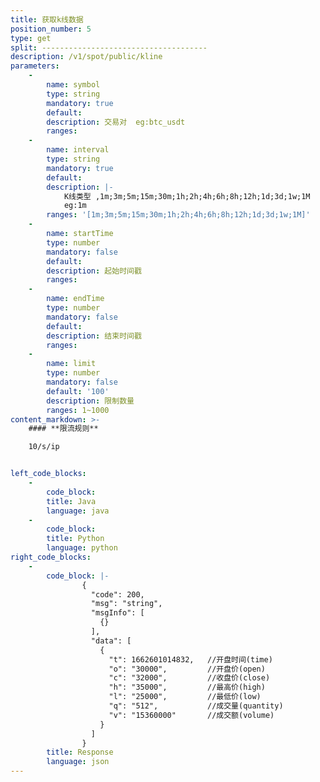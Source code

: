 ```yaml
---
title: 获取k线数据
position_number: 5
type: get
split: -------------------------------------
description: /v1/spot/public/kline
parameters:
    -
        name: symbol
        type: string
        mandatory: true
        default:
        description: 交易对  eg:btc_usdt
        ranges:
    -
        name: interval
        type: string
        mandatory: true
        default:
        description: |-
            K线类型 ,1m;3m;5m;15m;30m;1h;2h;4h;6h;8h;12h;1d;3d;1w;1M
            eg:1m
        ranges: '[1m;3m;5m;15m;30m;1h;2h;4h;6h;8h;12h;1d;3d;1w;1M]'
    -
        name: startTime
        type: number
        mandatory: false
        default:
        description: 起始时间戳
        ranges:
    -
        name: endTime
        type: number
        mandatory: false
        default:
        description: 结束时间戳
        ranges:
    -
        name: limit
        type: number
        mandatory: false
        default: '100'
        description: 限制数量
        ranges: 1~1000
content_markdown: >-
    #### **限流规则**

    10/s/ip


left_code_blocks:
    -
        code_block:
        title: Java
        language: java
    -
        code_block:
        title: Python
        language: python
right_code_blocks:
    -
        code_block: |-
                {
                  "code": 200,
                  "msg": "string",
                  "msgInfo": [
                    {}
                  ],
                  "data": [
                    {
                      "t": 1662601014832,   //开盘时间(time)
                      "o": "30000",         //开盘价(open)
                      "c": "32000",         //收盘价(close)
                      "h": "35000",         //最高价(high)
                      "l": "25000",         //最低价(low)
                      "q": "512",           //成交量(quantity)
                      "v": "15360000"       //成交额(volume)
                    }
                  ]
                }
        title: Response
        language: json
---
```

